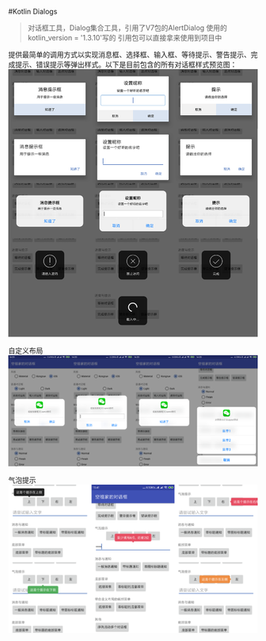 #Kotlin Dialogs

> 对话框工具，Dialog集合工具，引用了V7包的AlertDialog   使用的 kotlin_version = '1.3.10'写的
引用包可以直接拿来使用到项目中

提供最简单的调用方式以实现消息框、选择框、输入框、等待提示、警告提示、完成提示、错误提示等弹出样式。以下是目前包含的所有对话框样式预览图：
![Alt](https://github.com/Jay-YaoJie/Dialogs/blob/master/diagram/Dialogs.png)

自定义布局
![Alt](https://github.com/Jay-YaoJie/Dialogs/blob/master/diagram/BottomMenu.png)

气泡提示
![Alt](https://github.com/Jay-YaoJie/Dialogs/blob/master/diagram/Pop.png)